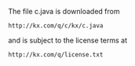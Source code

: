 The file c.java is downloaded from

    http://kx.com/q/c/kx/c.java

and is subject to the license terms at

    http://kx.com/q/license.txt
